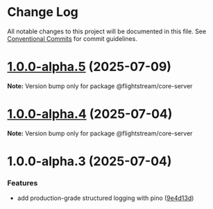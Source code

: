 # Change Log

All notable changes to this project will be documented in this file.
See [Conventional Commits](https://conventionalcommits.org) for commit guidelines.

# [1.0.0-alpha.5](https://github.com/ggauravr/flightstream/compare/@flightstream/core-server@1.0.0-alpha.4...@flightstream/core-server@1.0.0-alpha.5) (2025-07-09)

**Note:** Version bump only for package @flightstream/core-server





# [1.0.0-alpha.4](https://github.com/ggauravr/flightstream/compare/@flightstream/core-server@1.0.0-alpha.3...@flightstream/core-server@1.0.0-alpha.4) (2025-07-04)

**Note:** Version bump only for package @flightstream/core-server





# 1.0.0-alpha.3 (2025-07-04)


### Features

* add production-grade structured logging with pino ([9e4d13d](https://github.com/ggauravr/flightstream/commit/9e4d13dbf2c2c319b4fcaed4cb5aa251b4b7d7bb))
